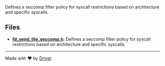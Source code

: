 <!--------------------------------------------------------------------------------->
<!-- IMPORTANT: This file is auto-generated by Driver (https://driver.ai). -------->
<!-- Manual edits may be overwritten on future commits. --------------------------->
<!--------------------------------------------------------------------------------->

Defines a seccomp filter policy for syscall restrictions based on architecture and specific syscalls.


## Files
- **[fd_send_tile_seccomp.h](fd_send_tile_seccomp.h.md)**: Defines a seccomp filter policy for syscall restrictions based on architecture and specific syscalls.

---
Made with ❤️ by [Driver](https://www.driver.ai/)
